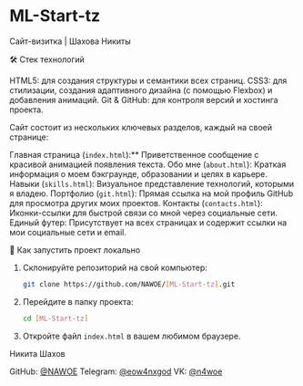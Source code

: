 # ML-Start-tz
Сайт-визитка | Шахова Никиты

🛠️ Стек технологий

HTML5: для создания структуры и семантики всех страниц.
CSS3: для стилизации, создания адаптивного дизайна (с помощью Flexbox) и добавления анимаций.
Git & GitHub: для контроля версий и хостинга проекта.

Сайт состоит из нескольких ключевых разделов, каждый на своей странице:

Главная страница (`index.html`):** Приветственное сообщение с красивой анимацией появления текста.
Обо мне (`about.html`): Краткая информация о моем бэкграунде, образовании и целях в карьере.
Навыки (`skills.html`): Визуальное представление технологий, которыми я владею.
Портфолио (`git.html`): Прямая ссылка на мой профиль GitHub для просмотра других моих проектов.
Контакты (`contacts.html`): Иконки-ссылки для быстрой связи со мной через социальные сети.
Единый футер: Присутствует на всех страницах и содержит ссылки на мои социальные сети и email.

🚀 Как запустить проект локально

1.  Склонируйте репозиторий на свой компьютер:
    ```bash
    git clone https://github.com/NAWOE/[ML-Start-tz].git
    ```
2.  Перейдите в папку проекта:
    ```bash
    cd [ML-Start-tz]
    ```
3.  Откройте файл `index.html` в вашем любимом браузере.

Никита Шахов

GitHub: [@NAWOE](https://github.com/NAWOE)
Telegram: [@eow4nxgod](https://t.me/eow4nxgod)
VK: [@n4woe](https://vk.com/n4woe)
